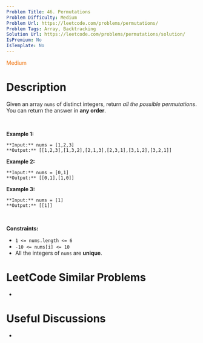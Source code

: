 ```yaml
---
Problem Title: 46. Permutations
Problem Difficulty: Medium
Problem Url: https://leetcode.com/problems/permutations/
Problem Tags: Array, Backtracking
Solution Url: https://leetcode.com/problems/permutations/solution/
IsPremium: No
IsTemplate: No
---
```


<span style="color: rgb(239, 108, 0);">Medium</span>

# Description

Given an array `nums` of distinct integers, return *all the possible permutations*. You can return the answer in **any order**.


 


**Example 1:**



```
**Input:** nums = [1,2,3]
**Output:** [[1,2,3],[1,3,2],[2,1,3],[2,3,1],[3,1,2],[3,2,1]]

```
**Example 2:**



```
**Input:** nums = [0,1]
**Output:** [[0,1],[1,0]]

```
**Example 3:**



```
**Input:** nums = [1]
**Output:** [[1]]

```

 


**Constraints:**


* `1 <= nums.length <= 6`
* `-10 <= nums[i] <= 10`
* All the integers of `nums` are **unique**.




# LeetCode Similar Problems

- []()

# Useful Discussions

- []()
